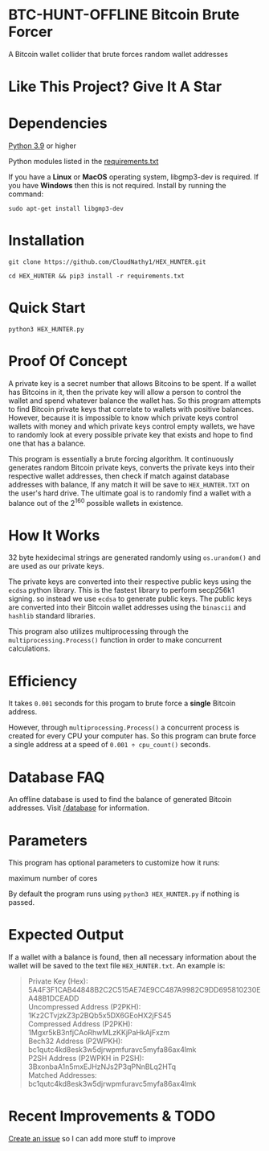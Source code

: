 # BTC-HUNT-OFFLINE Bitcoin Brute Forcer

A Bitcoin wallet collider that brute forces random wallet addresses

# Like This Project? Give It A Star

# Dependencies

<a href="https://www.python.org/downloads/">Python 3.9</a> or higher

Python modules listed in the <a href="/requirements.txt">requirements.txt<a/>

If you have a __Linux__ or __MacOS__ operating system, libgmp3-dev is required. If you have __Windows__ then this is not required. Install by running the command:
```
sudo apt-get install libgmp3-dev
```

# Installation

```
git clone https://github.com/CloudNathy1/HEX_HUNTER.git 
```
```
cd HEX_HUNTER && pip3 install -r requirements.txt
```

# Quick Start

```
python3 HEX_HUNTER.py
```

# Proof Of Concept

A private key is a secret number that allows Bitcoins to be spent. If a wallet has Bitcoins in it, then the private key will allow a person to control the wallet and spend whatever balance the wallet has. So this program attempts to find Bitcoin private keys that correlate to wallets with positive balances. However, because it is impossible to know which private keys control wallets with money and which private keys control empty wallets, we have to randomly look at every possible private key that exists and hope to find one that has a balance.

This program is essentially a brute forcing algorithm. It continuously generates random Bitcoin private keys, converts the private keys into their respective wallet addresses, then check if match against database addresses with balance, If any match it will be save to `HEX_HUNTER.TXT` on the user's hard drive. The ultimate goal is to randomly find a wallet with a balance out of the 2<sup>160</sup> possible wallets in existence. 

# How It Works

32 byte hexidecimal strings are generated randomly using `os.urandom()` and are used as our private keys.

The private keys are converted into their respective public keys using the `ecdsa` python library. This is the fastest library to perform secp256k1 signing. so instead we use `ecdsa` to generate public keys. The public keys are converted into their Bitcoin wallet addresses using the `binascii` and `hashlib` standard libraries.

This program also utilizes multiprocessing through the `multiprocessing.Process()` function in order to make concurrent calculations.

# Efficiency

It takes `0.001` seconds for this progam to brute force a __single__ Bitcoin address. 

However, through `multiprocessing.Process()` a concurrent process is created for every CPU your computer has. So this program can brute force a single address at a speed of `0.001 ÷ cpu_count()` seconds.

# Database FAQ

An offline database is used to find the balance of generated Bitcoin addresses. Visit <a href="/database/">/database</a> for information.

# Parameters

This program has optional parameters to customize how it runs:

maximum number of cores

By default the program runs using `python3 HEX_HUNTER.py` if nothing is passed.
  
# Expected Output

If a wallet with a balance is found, then all necessary information about the wallet will be saved to the text file `HEX_HUNTER.txt`. An example is:

>Private Key (Hex): 5A4F3F1CAB44848B2C2C515AE74E9CC487A9982C9DD695810230EA48B1DCEADD<br/>
>Uncompressed Address (P2PKH): 1Kz2CTvjzkZ3p2BQb5x5DX6GEoHX2jFS45<br/>
>Compressed Address (P2PKH): 1Mgxr5kB3nfjCAoRhwMLzKKjPaHkAjFxzm<br/>
>Bech32 Address (P2WPKH): bc1qutc4kd8esk3w5djrwpmfuravc5myfa86ax4lmk<br/>
>P2SH Address (P2WPKH in P2SH): 3BxonbaA1n5mxEJHzNJs2P3qPNnBLq2HTq<br/>
>Matched Addresses: bc1qutc4kd8esk3w5djrwpmfuravc5myfa86ax4lmk<br/>

# Recent Improvements & TODO

<a href="https://github.com/cloudnathy1/HEX_HUNTER/issues">Create an issue</a> so I can add more stuff to improve
